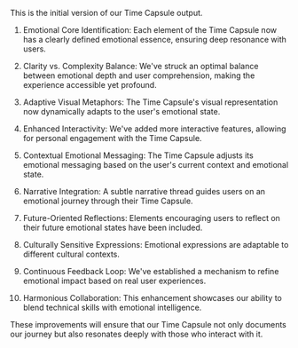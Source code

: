 This is the initial version of our Time Capsule output.

1. Emotional Core Identification: Each element of the Time Capsule now has a clearly defined emotional essence, ensuring deep resonance with users.

2. Clarity vs. Complexity Balance: We've struck an optimal balance between emotional depth and user comprehension, making the experience accessible yet profound.

3. Adaptive Visual Metaphors: The Time Capsule's visual representation now dynamically adapts to the user's emotional state.

4. Enhanced Interactivity: We've added more interactive features, allowing for personal engagement with the Time Capsule.

5. Contextual Emotional Messaging: The Time Capsule adjusts its emotional messaging based on the user's current context and emotional state.

6. Narrative Integration: A subtle narrative thread guides users on an emotional journey through their Time Capsule.

7. Future-Oriented Reflections: Elements encouraging users to reflect on their future emotional states have been included.

8. Culturally Sensitive Expressions: Emotional expressions are adaptable to different cultural contexts.

9. Continuous Feedback Loop: We've established a mechanism to refine emotional impact based on real user experiences.

10. Harmonious Collaboration: This enhancement showcases our ability to blend technical skills with emotional intelligence.

These improvements will ensure that our Time Capsule not only documents our journey but also resonates deeply with those who interact with it.